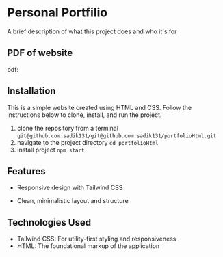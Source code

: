 
# Personal Portfilio

A brief description of what this project does and who it's for


## PDF of website

pdf:
## Installation

This is a simple website created using HTML and CSS. Follow the instructions below to clone, install, and run the project.

 1. clone the repository from a terminal `git@github.com:sadik131/git@github.com:sadik131/portfolioHtml.git`
 2. navigate to the project directory  `cd portfolioHtml`
 3. install project `npm start`

## Features

* Responsive design with Tailwind CSS

* Clean, minimalistic layout and structure

## Technologies Used

* Tailwind CSS: For utility-first styling and responsiveness
* HTML: The foundational markup of the application
